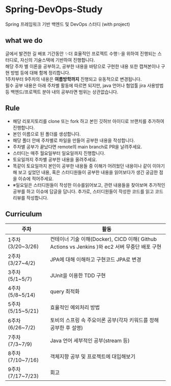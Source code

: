 # Spring-DevOps-Study
Spring 프레임워크 기반 백엔드 및 DevOps 스터디 (with project)


## **what we do**
글에서 발견한 길 배포 기간동안 ✨더 효율적인 프로젝트 수행✨을 위하여 진행되는 스터디로, 자신의 기술스택에 기반하여 진행합니다.<br/> 
해당 주차 별 이론을 공부하고, 공부한 내용을 바탕으로 구현한 내용 또한 캡쳐본이나 구현 방법 등에 대해 함께 정리합니다.<br/> 
1주차부터 9주차의 내용은 **여름방학까지** 진행되고 유동적으로 변경됩니다.<br/> 
필수 공부 내용은 아래 주차별 활동에 따르면 되지만, java 언어나 협업툴 jira 사용방법 등 백엔드/프로젝트 분야 내의 공부라면 범위는 상관없습니다.

## **Rule**
- 해당 리포지토리를 clone 또는 fork 하고 본인 깃허브 아이디로 브랜치를 추가하여 진행합니다.
- 본인 이름으로 된 폴더를 생성합니다.
- 해당 폴더 안에 주차별로 파일을 만들어 공부한 내용을 작성합니다.
- 주차별 공부가 끝났다면 remote의 main branch로 PR을 날려주세요. 
- 스터디는 매주 월요일부터 일요일까지 진행합니다.
- 토요일까지 주차별 공부한 내용을 올려주세요. 
- 똑같이 토요일까지 본인이 공부한 내용들 중 이해가 어려웠던 내용이나 같이 이야기해 보고 싶었던 내용, 혹은 스터디원들이 공부한 내용을 읽어보다가 생긴 궁금한 점을 이슈에 적어주세요. 
- ※일요일은 스터디원들이 작성한 이슈를읽어보고, 관련 내용들을 찾아보며 추가적인 공부를 하고 이슈에 답글을 답니다. 추가로, 스터디원들이 작성한 코드를 읽고 코드리뷰를 작성합니다.


## **Curriculum** 

| 주차 | 활동  |
| --- | --- |
| 1주차 (3/20~3/26) | 컨테이너 기술 이해(Docker), CICD 이해( Github Actions vs Jenkins )와 ec2 서버 무중단 배포 구현 |
| 2주차 (3/27~4/2) | JPA에 대해 이해하고 구현코드 JPA로 변경 |
| 3주차 (5/1~5/7) | JUnit을 이용한 TDD 구현 |
| 4주차 (5/8~5/14) | query 최적화 |
| 5주차 (5/15~5/21) | 효율적인 예외처리 방법 |
| 6주차 (6/26~7/2) | 토비의 스프링 속 주요이론 공부(각자 키워드를 정해 공부한 후 설명) |
| 7주차 (7/3~7/9) | Java 언어 세부적인 공부(stream 등) |
| 8주차 (7/10~7/16) | 객체지향 공부 및 프로젝트에 대입해보기 |
| 9주차 (7/17~7/23) | 회고 |
